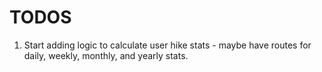 # TODOS

1. Start adding logic to calculate user hike stats - maybe have routes for daily, weekly, monthly, and yearly stats. 
